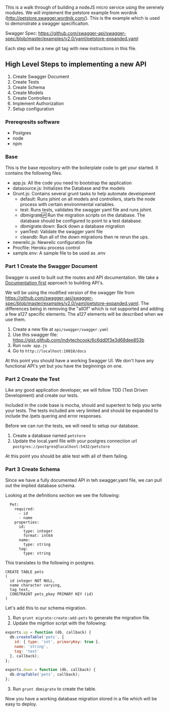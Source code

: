 This is a walk through of building a nodeJS micro service using the serenely modules.  We will implement the petstore example from wordnik (http://petstore.swagger.wordnik.com/).  This is the example which is used to demonstrate a swagger specificaiton.

Swagger Spec: https://github.com/swagger-api/swagger-spec/blob/master/examples/v2.0/yaml/petstore-expanded.yaml

Each step will be a new git tag with new instructions in this file.

## High Level Steps to implementing a new API

1. Create Swagger Document
1. Create Tests
1. Create Schema
1. Create Models
1. Create Controllers
1. Implement Authorization
1. Setup configuration

### Prereqresits software

* Postgres
* node
* npm

### Base

This is the base repository with the boilerplate code to get your started.  It contains the following files.

* app.js: All the code you need to bootstrap the application
* datasource.js: Initializes the Database and the models
* Grunt.js: Contains several grunt tasks to help automate development
    * default: Runs jshint on all models and controllers, starts the node process with certain environmental variables.
    * test: Runs tests, validates the swagger yaml file and runs jshint.
    * dbmigrate:up: Run the migration scripts on the database.  The database should be configured to point to a test database.
    * dbmigrate:down: Back down a database migration
    * yamTest: Validate the swagger yaml file
    * cleandb: Run all of the down migrations then re rerun the ups.
* newrelic.js: Newrelic configuration file
* Procfile: Heroku process control
* sample.env: A sample file to be used as .env

### Part 1 Create the Swagger Document

Swagger is used to built out the routes and API documentation.  We take a [Documentation first](http://appirio.com/category/tech-blog/2014/10/writing-documentation-first-api) approach to building API's.

We will be using the modified version of the swagger file from https://github.com/swagger-api/swagger-spec/blob/master/examples/v2.0/yaml/petstore-expanded.yaml.  The differences being in removing the "allOf" which is not supported and adding a few a127 specific elements.  The a127 elements will be described when we use them.

1. Create a new file at `api/swagger/swagger.yaml`
2. Use this swagger file: https://gist.github.com/indytechcook/6c6dd0f3e3d68dee853b
3. 	Run `node app.js`
4. Go to `http://localhost:10010/docs`

At this point you should have a working Swagger UI.  We don't have any functional API's yet but you have the beginnings on one.

### Part 2 Create the Test

Like any good application developer, we will follow TDD (Test Driven Development) and create our tests.

Included in the code base is mocha, should and supertest to help you write your tests.  The tests included are very limited and should be expanded to include the /pets quering and error responses.

Before we can run the tests, we will need to setup our database.

1. Create a database named `petstore`
2. Update the local.yaml file with your postgres connection url `postgres://postgres@localhost:5432/petstore`

At this point you should be able test with all of them failing.

### Part 3 Create Schema

Since we have a fully documented API in teh swagger.yaml file, we can pull out the implied database schema.

Looking at the definitions section we see the following:

      Pet:
        required:
          - id
          - name
        properties:
          id:
            type: integer
            format: int64
          name:
            type: string
          tag:
            type: string


This translates to the following in postgres.

```
CREATE TABLE pets
(
  id integer NOT NULL,
  name character varying,
  tag text,
  CONSTRAINT pets_pkey PRIMARY KEY (id)
)
```

Let's add this to our schema migration.

1. Run `grunt migrate:create:add-pets` to generate the migration file.
2. Update the migrtion script with the following:

```javascript
exports.up = function (db, callback) {
  db.createTable('pets', {
    id: { type: 'int', primaryKey: true },
    name: 'string',
    tag: 'text'
  }, callback);
};

exports.down = function (db, callback) {
  db.dropTable('pets', callback);
};
```

3. Run `grunt dbmigrate` to create the table.

Now you have a working database migration stored in a file which will be easy to deploy.